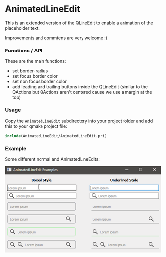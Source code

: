 # AnimatedLineEdit

This is an extended version of the QLineEdit to enable a animation of the placeholder text.

Improvements and commtens are very welcome :)

### Functions / API

These are the main functions:

- set border-radius
- set focus border color
- set non focus border color
- add leading and trailing buttons inside the QLineEdit (similar to the QActions but QActions aren't centered cause we use a margin at the top)

### Usage

Copy the `AnimatedLineEdit` subdirectory into your project folder and add this to your qmake project file:

```cmake
include(AnimatedLineEdit/AnimatedLineEdit.pri)
```

### Example

Some different normal and AnimatedLineEdits:

![screenshot](screenshot/example_screenshot.gif)
